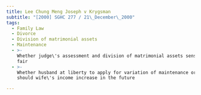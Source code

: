 ```yaml
---
title: Lee Chung Meng Joseph v Krygsman
subtitle: "[2000] SGHC 277 / 21\_December\_2000"
tags:
  - Family Law
  - Divorce
  - Division of matrimonial assets
  - Maintenance
  - >-
    Whether judge\'s assessment and division of matrimonial assets sensible and
    fair
  - >-
    Whether husband at liberty to apply for variation of maintenance order
    should wife\'s income increase in the future

---
```


